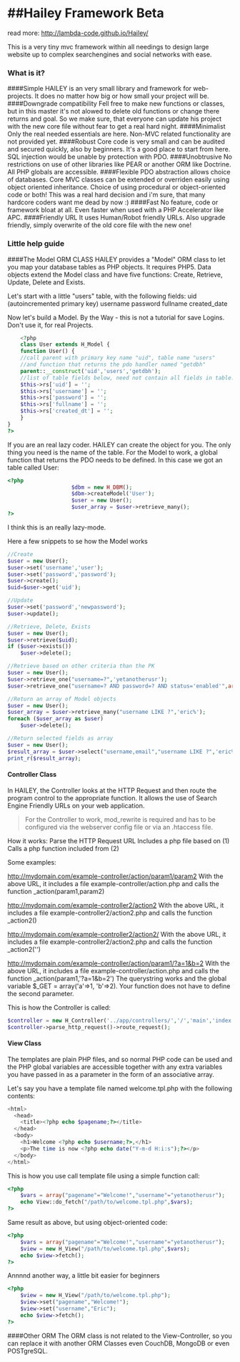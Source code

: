 ##Hailey Framework Beta
====================

read more:
http://lambda-code.github.io/Hailey/

This is a very tiny mvc framework within all needings
to design large website up to complex searchengines and
social networks with ease.

### What is it?

####Simple
HAILEY is an very small library and framework for web-projects. It does no matter how big or how small your project
will be.
####Downgrade compatibility
Fell free to make new functions or classes, but in this master it's not alowed to delete old functions
or change there returns and goal. So we make sure, that everyone can update his project with the new core file without
fear to get a real hard night.
####Minimalist
Only the real needed essentials are here. Non-MVC related functionality are not provided yet.
####Robust
Core code is very small and can be audited and secured quickly, also by beginners. It's a good place to start from here.
SQL injection would be unable by protection with PDO.
####Unobtrusive
No restrictions on use of other libraries like PEAR or another ORM like Doctrine.
All PHP globals are accessible.
####Flexible
PDO abstraction allows choice of databases.
Core MVC classes can be extended or overriden easily using object oriented inheritance.
Choice of using procedural or object-oriented code or both! This was a real hard decision and i'm sure,
that many hardcore coders want me dead by now :)
####Fast
No feature, code or framework bloat at all.
Even faster when used with a PHP Accelerator like APC.
####Friendly URL
It uses Human/Robot friendly URLs.
Also upgrade friendly, simply overwrite of the old core file with the new one!

### Little help guide

####The Model ORM CLASS
HAILEY provides a "Model" ORM class to let you map your database tables as PHP objects. It requires PHP5.
Data objects extend the Model class and have five functions: Create, Retrieve, Update, Delete and Exists.

Let's start with a little "users" table, with the following fields: 
uid (autoincremented primary key)
username
password 
fullname 
created_date

Now let's build a Model. By the Way - this is not a tutorial for save Logins. Don't use it, for real Projects.
```php
	<?php
	class User extends H_Model {
	function User() {
	//call parent with primary key name "uid", table name "users"
	//and function that returns the pdo handler named "getdbh"
	parent::__construct('uid','users','getdbh');
	//list of table fields below, need not contain all fields in table.
	$this->rs['uid'] = '';
	$this->rs['username'] = '';
	$this->rs['password'] = '';
	$this->rs['fullname'] = '';
	$this->rs['created_dt'] = '';
	}
}
?>
```

If you are an real lazy coder.
HAILEY can create the object for you. The only thing you need is the name of the table.
For the Model to work, a global function that returns the PDO needs to be defined.
In this case we got an table called User:
```php
<?php
                    $dbm = new H_DBM();
                    $dbm->createModel('User');
                    $user = new User();
                    $user_array = $user->retrieve_many();
?>
```

I think this is an really lazy-mode.

Here a few snippets to se how the Model works

```php
//Create
$user = new User();
$user->set('username','user');
$user->set('password','password');
$user->create();
$uid=$user->get('uid');

//Update
$user->set('password','newpassword');
$user->update();

//Retrieve, Delete, Exists
$user = new User();
$user->retrieve($uid);
if ($user->exists())
	$user->delete();

//Retrieve based on other criteria than the PK
$user = new User();
$user->retrieve_one("username=?",'yetanotherusr');
$user->retrieve_one("username=? AND password=? AND status='enabled'",array('erickoh','123456'));

//Return an array of Model objects
$user = new User();
$user_array = $user->retrieve_many("username LIKE ?",'eric%');
foreach ($user_array as $user)
	$user->delete();

//Return selected fields as array
$user = new User();
$result_array = $user->select("username,email","username LIKE ?",'eric%');
print_r($result_array);
```

#### Controller Class

In HAILEY, the Controller looks at the HTTP Request and then route the program control to the appropriate function.
It allows the use of Search Engine Friendly URLs on your web application.
> For the Controller to work, mod_rewrite is required and has to be configured via the webserver config file or via an .htaccess file.

How it works:
Parse the HTTP Request URL
Includes a php file based on (1)
Calls a php function included from (2)

Some examples:

http://mydomain.com/example-controller/action/param1/param2
With the above URL, it includes a file example-controller/action.php and calls the function _action(param1,param2)

http://mydomain.com/example-controller2/action2
With the above URL, it includes a file example-controller2/action2.php and calls the function _action2()

http://mydomain.com/example-controller2/action2/
With the above URL, it includes a file example-controller2/action2.php and calls the function _action2('')

http://mydomain.com/example-controller/action/param1/?a=1&b=2
With the above URL, it includes a file example-controller/action.php and calls the function _action(param1,'?a=1&b=2')
The querystring works and the global variable $_GET = array('a'=>1, 'b'=>2). 
Your function does not have to define the second parameter.

This is how the Controller is called:
```php
$controller = new H_Controller('../app/controllers/','/','main','index'); 
$controller->parse_http_request()->route_request();
```


#### View Class

The templates are plain PHP files, and so normal PHP code can be used and the PHP global variables are accessible together with any extra variables you have passed in as a parameter in the form of an associative array.


Let's say you have a template file named 
welcome.tpl.php with the following contents:
```php
<html>
  <head>
    <title><?php echo $pagename;?></title>
  </head>
  <body>
    <h1>Welcome <?php echo $username;?>,</h1>
    <p>The time is now <?php echo date("Y-m-d H:i:s");?></p>
  </body>
</html>
```

This is how you use call template file using a simple function call:
```php
<?php
	$vars = array("pagename"="Welcome!","username"="yetanotherusr");
	echo View::do_fetch("/path/to/welcome.tpl.php",$vars);
?>
```

Same result as above, but using object-oriented code:
```php
<?php
	$vars = array("pagename"="Welcome!","username"="yetanotherusr");
	$view = new H_View("/path/to/welcome.tpl.php",$vars);
	echo $view->fetch();
?>
```

Annnnd another way, a little bit easier for beginners
```php
<?php
	$view = new H_View("/path/to/welcome.tpl.php");
	$view->set("pagename","Welcome!");
	$view->set("username","Eric");
	echo $view->fetch();
?>
```


####Other ORM
The ORM class is not related to the View-Controller, 
so you can replace it with another ORM Classes even CouchDB, MongoDB or even POSTgreSQL.

